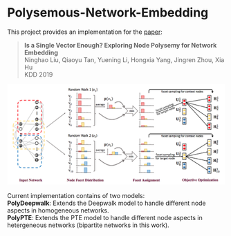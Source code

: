 # Polysemous-Network-Embedding

This project provides an implementation for the [paper](https://arxiv.org/abs/1905.10668): <br>

> **Is a Single Vector Enough? Exploring Node Polysemy for Network Embedding**<br>
Ninghao Liu, Qiaoyu Tan, Yuening Li, Hongxia Yang, Jingren Zhou, Xia Hu<br>
KDD 2019 <br>

![](https://github.com/ninghaohello/Polysemous-Network-Embedding/blob/master/PolyDeepwalk.png)

Current implementation contains of two models:<br>
**PolyDeepwalk**: Extends the Deepwalk model to handle different node aspects in homogeneous networks.<br>
**PolyPTE**: Extends the PTE model to handle different node aspects in hetergeneous networks (bipartite networks in this work).<br>
